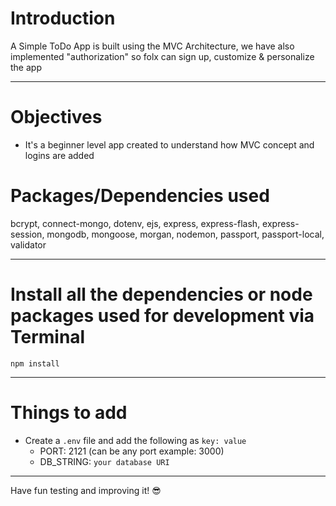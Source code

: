 # Introduction

A Simple ToDo App is built using the MVC Architecture, we have also implemented "authorization" so folx can sign up, customize & personalize the app 


---

# Objectives

- It's a beginner level app created to understand how MVC concept and logins are added


# Packages/Dependencies used 

bcrypt, connect-mongo, dotenv, ejs, express, express-flash, express-session, mongodb, mongoose, morgan, nodemon, passport, passport-local, validator

---

# Install all the dependencies or node packages used for development via Terminal

`npm install` 

---

# Things to add

- Create a `.env` file and add the following as `key: value` 
  - PORT: 2121 (can be any port example: 3000) 
  - DB_STRING: `your database URI` 
 ---
 
 Have fun testing and improving it! 😎


